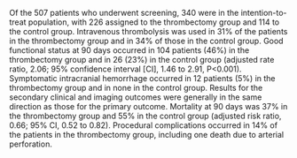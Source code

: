 Of the 507 patients who underwent screening, 340 were in the intention-to-treat population, with 226 assigned to the thrombectomy group and 114 to the control group. Intravenous thrombolysis was used in 31% of the patients in the thrombectomy group and in 34% of those in the control group. Good functional status at 90 days occurred in 104 patients (46%) in the thrombectomy group and in 26 (23%) in the control group (adjusted rate ratio, 2.06; 95% confidence interval [CI], 1.46 to 2.91, P<0.001). Symptomatic intracranial hemorrhage occurred in 12 patients (5%) in the thrombectomy group and in none in the control group. Results for the secondary clinical and imaging outcomes were generally in the same direction as those for the primary outcome. Mortality at 90 days was 37% in the thrombectomy group and 55% in the control group (adjusted risk ratio, 0.66; 95% CI, 0.52 to 0.82). Procedural complications occurred in 14% of the patients in the thrombectomy group, including one death due to arterial perforation.
